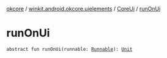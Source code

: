 [okcore](../../index.md) / [winkit.android.okcore.uielements](../index.md) / [CoreUi](index.md) / [runOnUi](./run-on-ui.md)

# runOnUi

`abstract fun runOnUi(runnable: `[`Runnable`](https://developer.android.com/reference/java/lang/Runnable.html)`): `[`Unit`](https://kotlinlang.org/api/latest/jvm/stdlib/kotlin/-unit/index.html)